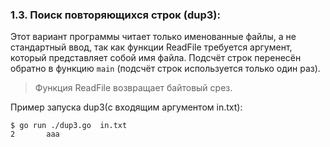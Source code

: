 ### 1.3. Поиск повторяющихся строк (dup3):

Этот вариант программы читает только именованные файлы, а не стандартный ввод,
так как функции ReadFile требуется аргумент, который представляет собой имя файла.
Подсчёт строк перенесён обратно в функцию ```main``` (подсчёт строк используется только один раз).


> Функция ReadFile возвращает байтовый срез.

Пример запуска dup3(с входящим аргументом in.txt):
```
$ go run ./dup3.go  in.txt
2       aaa
```